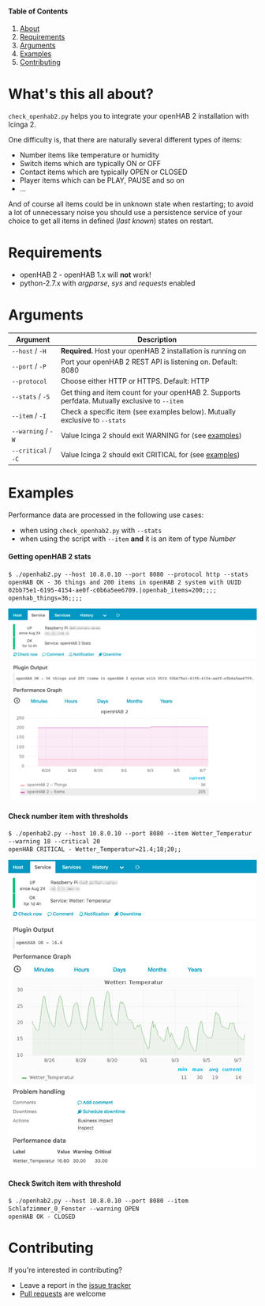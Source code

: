 #### Table of Contents

1. [About](#whats-this-all-about)
2. [Requirements](#requirements)
3. [Arguments](#arguments)
4. [Examples](#examples)
5. [Contributing](#contributing)

# What's this all about?
`check_openhab2.py` helps you to integrate your openHAB 2 installation with Icinga 2.

One difficulty is, that there are naturally several different types of items:
* Number items like temperature or humidity
* Switch items which are typically ON or OFF
* Contact items which are typically OPEN or CLOSED
* Player items which can be PLAY, PAUSE and so on
* ...

And of course all items could be in unknown state when restarting; to avoid a lot of unnecessary noise you should use a persistence service of your choice to get all items in defined (*last known*) states on restart.

# Requirements
* openHAB 2 - openHAB 1.x will **not** work!
* python-2.7.x with *argparse*, *sys* and *requests* enabled

# Arguments
| Argument            | Description
| --------------------|----------------------------------------------------------------------
| `--host` / `-H`     | **Required.** Host your openHAB 2 installation is running on
| `--port` / `-P`     | Port your openHAB 2 REST API is listening on. Default: 8080
| `--protocol`        | Choose either HTTP or HTTPS. Default: HTTP
| `--stats` / `-S`    | Get thing and item count for your openHAB 2. Supports perfdata. Mutually exclusive to `--item`
| `--item` / `-I`     | Check a specific item (see examples below). Mutually exclusive to `--stats`
| `--warning` / `-W`  | Value Icinga 2 should exit WARNING for (see [examples](#examples))
| `--critical` / `-C` | Value Icinga 2 should exit CRITICAL for (see [examples](#examples))

# Examples
Performance data are processed in the following use cases:
* when using `check_openhab2.py` with `--stats` 
* when using the script with `--item` **and** it is an item of type *Number*

#### Getting openHAB 2 stats
```
$ ./openhab2.py --host 10.8.0.10 --port 8080 --protocol http --stats
openHAB OK - 36 things and 200 items in openHAB 2 system with UUID 02bb75e1-6195-4154-ae0f-c0b6a5ee6709.|openhab_items=200;;;; openhab_things=36;;;;
```

![Screenshot: Stats Check Example](doc/screenshots/icingaweb2_stats_example.jpg)

#### Check number item with thresholds
```
$ ./openhab2.py --host 10.8.0.10 --port 8080 --item Wetter_Temperatur --warning 18 --critical 20
openHAB CRITICAL - Wetter_Temperatur=21.4;18;20;;
```

![Screenshot: Number Item Check Example](doc/screenshots/icingaweb2_number_example.jpg)

#### Check Switch item with threshold
```
$ ./openhab2.py --host 10.8.0.10 --port 8080 --item Schlafzimmer_0_Fenster --warning OPEN
openHAB OK - CLOSED
```

# Contributing
If you're interested in contributing?
* Leave a report in the [issue tracker](https://github.com/sysadmama/icinga2-plugin-openhab2/issues)
* [Pull requests](https://github.com/sysadmama/icinga2-plugin-openhab2/pulls) are welcome

